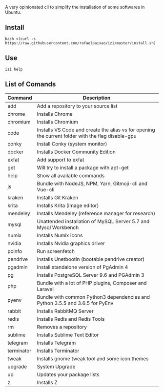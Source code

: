 A very opinionated cli to simplify the installation of some softwares in Ubuntu.

## Install

```
bash <(curl -s https://raw.githubusercontent.com/rafaelpaixao/izi/master/install.sh)
```

## Use

```
izi help
```

## List of Comands

| Command  | Description  |
|---|---|
|add | Add a repository to your source list|
|chrome | Installs Chrome|
|chromium | Installs Chromium|
|code | Installs VS Code and create the alias vs for opening the current folder with the flag disable-gpu|
|conky | Install Conky (system monitor)|
|docker | Installs Docker Community Edition|
|exfat | Add support to exfat|
|get | Will try to install a package with apt-get|
|help | Show all available commands|
|js | Bundle with NodeJS, NPM, Yarn, Gitmoji-cli and Vue-cli|
|kraken | Installs Git Kraken|
|krita | Installs Krita (image editor)|
|mendeley | Installs Mendeley (reference manager for research)|
|mysql | Unattended installation of MySQL Server 5.7 and Mysql Workbench|
|numix | Installs Numix icons|
|nvidia | Installs Nvidia graphics driver|
|pcinfo | Run screenfetch|
|pendrive | Installs Unetbootin (bootable pendrive creator)|
|pgadmin | Install standalone version of PgAdmin 4|
|pg | Installs PostgreSQL Server 9.6 and PGAdmin 3|
|php | Bundle with a lot of PHP plugins, Composer and Laravel|
|pyenv | Bundle with common Python3 dependencies and Python 3.5.5 and 3.6.5 for PyEnv|
|rabbit | Installs RabbitMQ Server|
|redis | Installs Redis and Redis Tools|
|rm | Removes a repository|
|sublime | Installs Sublime Text Editor|
|telegram | Installs Telegram|
|terminator | Installs Terminator|
|tweak | Installs gnome tweak tool and some icon themes|
|upgrade | System Upgrade|
|up | Updates your package lists|
|z | Installs Z|
